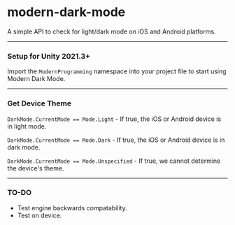 # modern-dark-mode
A simple API to check for light/dark mode on iOS and Android platforms.

------

### Setup for Unity 2021.3+

Import the `ModernProgramming` namespace into your project file to start using Modern Dark Mode.

------

### Get Device Theme

`DarkMode.CurrentMode == Mode.Light` - If true, the iOS or Android device is in light mode.

`DarkMode.CurrentMode == Mode.Dark` - If true, the iOS or Android device is in dark mode.

`DarkMode.CurrentMode == Mode.Unspecified` - If true, we cannot determine the device's theme.

------

### TO-DO

- Test engine backwards compatability.
- Test on device.